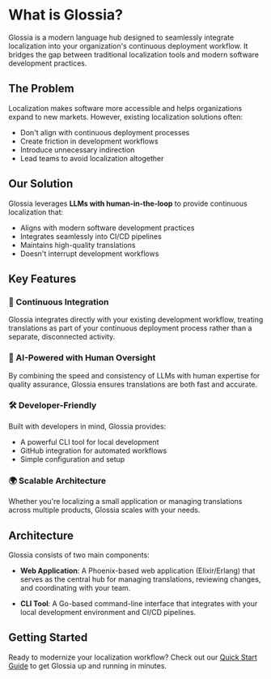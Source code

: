 # What is Glossia?

Glossia is a modern language hub designed to seamlessly integrate localization into your organization's continuous deployment workflow. It bridges the gap between traditional localization tools and modern software development practices.

## The Problem

Localization makes software more accessible and helps organizations expand to new markets. However, existing localization solutions often:

- Don't align with continuous deployment processes
- Create friction in development workflows
- Introduce unnecessary indirection
- Lead teams to avoid localization altogether

## Our Solution

Glossia leverages **LLMs with human-in-the-loop** to provide continuous localization that:

- Aligns with modern software development practices
- Integrates seamlessly into CI/CD pipelines
- Maintains high-quality translations
- Doesn't interrupt development workflows

## Key Features

### 🚀 Continuous Integration
Glossia integrates directly with your existing development workflow, treating translations as part of your continuous deployment process rather than a separate, disconnected activity.

### 🤖 AI-Powered with Human Oversight
By combining the speed and consistency of LLMs with human expertise for quality assurance, Glossia ensures translations are both fast and accurate.

### 🛠️ Developer-Friendly
Built with developers in mind, Glossia provides:
- A powerful CLI tool for local development
- GitHub integration for automated workflows
- Simple configuration and setup

### 🌍 Scalable Architecture
Whether you're localizing a small application or managing translations across multiple products, Glossia scales with your needs.

## Architecture

Glossia consists of two main components:

- **Web Application**: A Phoenix-based web application (Elixir/Erlang) that serves as the central hub for managing translations, reviewing changes, and coordinating with your team.

- **CLI Tool**: A Go-based command-line interface that integrates with your local development environment and CI/CD pipelines.

## Getting Started

Ready to modernize your localization workflow? Check out our [Quick Start Guide](/quickstart) to get Glossia up and running in minutes.